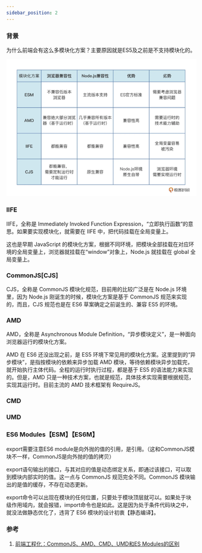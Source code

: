 ```yaml
---
sidebar_position: 2
---
```



### 背景

为什么前端会有这么多模块化方案？主要原因就是ES5及之前是不支持模块化的。

![模块化方案](./img/mo-kuai-hua.png)

### IIFE

IIFE，全称是 Immediately Invoked Function Expression，“立即执行函数”的意思。如果要实现模块化，就需要在 IIFE 中，把代码挂载在全局变量上。

这也是早期 JavaScript 的模块化方案，根据不同环境，把模块全部挂载在对应环境的全局变量上，浏览器就挂载在“window”对象上，Node.js 就挂载在 global 全局变量上。

### CommonJS[CJS]

CJS，全称是 CommonJS 模块化规范，目前用的比较广泛是在 Node.js 环境里，因为 Node.js 刚诞生的时候，模块化方案是基于 CommonJS 规范来实现的，而且，CJS 规范也是在 ES6 草案确定之前诞生的、兼容 ES5 的环境。

### AMD

AMD，全称是 Asynchronous Module Definition，“异步模块定义”，是一种面向浏览器运行的模块化方案。

AMD 在 ES6 还没出现之前，是 ES5 环境下常见用的模块化方案。这里提到的“异步模块”，是指按模块的依赖来异步加载 AMD 模块，等待依赖模块异步加载完，就开始执行主体代码。全程的运行时执行过程，都是基于 ES5 的语法能力来实现的。但是，AMD 只是一种技术方案，也就是规范，具体技术实现需要根据规范，实现其运行时。目前主流的 AMD 技术框架有 RequireJS。

### CMD
### UMD
### ES6 Modules【ESM】【ES6M】

export需要注意ES6 module是向外抛的值的引用，是引用。（这和CommonJS模块不一样，CommonJS是向外抛的值的拷贝）

export语句输出的接口，与其对应的值是动态绑定关系，即通过该接口，可以取到模块内部实时的值。这一点与 CommonJS 规范完全不同。CommonJS 模块输出的是值的缓存，不存在动态更新。

export命令可以出现在模块的任何位置，只要处于模块顶层就可以。如果处于块级作用域内，就会报错，import命令也是如此。这是因为处于条件代码块之中，就没法做静态优化了，违背了 ES6 模块的设计初衷【静态编译】。



### 参考

1. [前端工程化：CommonJS、AMD、CMD、UMD和ES Modules的区别](https://blog.csdn.net/leelxp/article/details/108101442)
